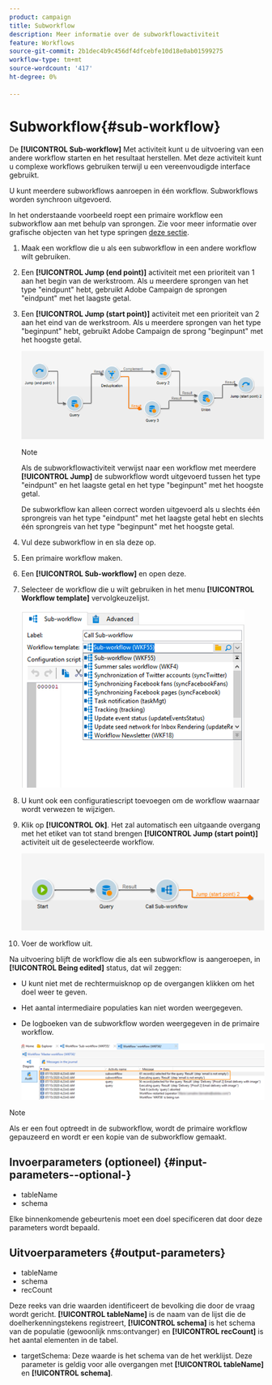 ```yaml
---
product: campaign
title: Subworkflow
description: Meer informatie over de subworkflowactiviteit
feature: Workflows
source-git-commit: 2b1dec4b9c456df4dfcebfe10d18e0ab01599275
workflow-type: tm+mt
source-wordcount: '417'
ht-degree: 0%

---
```


# Subworkflow{#sub-workflow}



De **[!UICONTROL Sub-workflow]** Met activiteit kunt u de uitvoering van een andere workflow starten en het resultaat herstellen. Met deze activiteit kunt u complexe workflows gebruiken terwijl u een vereenvoudigde interface gebruikt.

U kunt meerdere subworkflows aanroepen in één workflow. Subworkflows worden synchroon uitgevoerd.

In het onderstaande voorbeeld roept een primaire workflow een subworkflow aan met behulp van sprongen. Zie voor meer informatie over grafische objecten van het type springen [deze sectie](jump--start-point-and-end-point-.md).

1. Maak een workflow die u als een subworkflow in een andere workflow wilt gebruiken.
1. Een **[!UICONTROL Jump (end point)]** activiteit met een prioriteit van 1 aan het begin van de werkstroom. Als u meerdere sprongen van het type &quot;eindpunt&quot; hebt, gebruikt Adobe Campaign de sprongen &quot;eindpunt&quot; met het laagste getal.
1. Een **[!UICONTROL Jump (start point)]** activiteit met een prioriteit van 2 aan het eind van de werkstroom. Als u meerdere sprongen van het type &quot;beginpunt&quot; hebt, gebruikt Adobe Campaign de sprong &quot;beginpunt&quot; met het hoogste getal.

   ![](assets/subworkflow_jumps.png)

   >[!NOTE]
   >
   >Als de subworkflowactiviteit verwijst naar een workflow met meerdere **[!UICONTROL Jump]** de subworkflow wordt uitgevoerd tussen het type &quot;eindpunt&quot; en het laagste getal en het type &quot;beginpunt&quot; met het hoogste getal.
   >
   >De subworkflow kan alleen correct worden uitgevoerd als u slechts één sprongreis van het type &quot;eindpunt&quot; met het laagste getal hebt en slechts één sprongreis van het type &quot;beginpunt&quot; met het hoogste getal.

1. Vul deze subworkflow in en sla deze op.
1. Een primaire workflow maken.
1. Een **[!UICONTROL Sub-workflow]** en open deze.
1. Selecteer de workflow die u wilt gebruiken in het menu **[!UICONTROL Workflow template]** vervolgkeuzelijst.

   ![](assets/subworkflow_selection.png)

1. U kunt ook een configuratiescript toevoegen om de workflow waarnaar wordt verwezen te wijzigen.
1. Klik op **[!UICONTROL Ok]**. Het zal automatisch een uitgaande overgang met het etiket van tot stand brengen **[!UICONTROL Jump (start point)]** activiteit uit de geselecteerde workflow.

   ![](assets/subworkflow_outbound.png)

1. Voer de workflow uit.

Na uitvoering blijft de workflow die als een subworkflow is aangeroepen, in **[!UICONTROL Being edited]** status, dat wil zeggen:

* U kunt niet met de rechtermuisknop op de overgangen klikken om het doel weer te geven.
* Het aantal intermediaire populaties kan niet worden weergegeven.
* De logboeken van de subworkflow worden weergegeven in de primaire workflow.

   ![](assets/subworkflow_logs.png)

>[!NOTE]
>
>Als er een fout optreedt in de subworkflow, wordt de primaire workflow gepauzeerd en wordt er een kopie van de subworkflow gemaakt.

## Invoerparameters (optioneel) {#input-parameters--optional-}

* tableName
* schema

Elke binnenkomende gebeurtenis moet een doel specificeren dat door deze parameters wordt bepaald.

## Uitvoerparameters {#output-parameters}

* tableName
* schema
* recCount

Deze reeks van drie waarden identificeert de bevolking die door de vraag wordt gericht. **[!UICONTROL tableName]** is de naam van de lijst die de doelherkenningstekens registreert, **[!UICONTROL schema]** is het schema van de populatie (gewoonlijk nms:ontvanger) en **[!UICONTROL recCount]** is het aantal elementen in de tabel.

* targetSchema: Deze waarde is het schema van de het werklijst. Deze parameter is geldig voor alle overgangen met **[!UICONTROL tableName]** en **[!UICONTROL schema]**.
